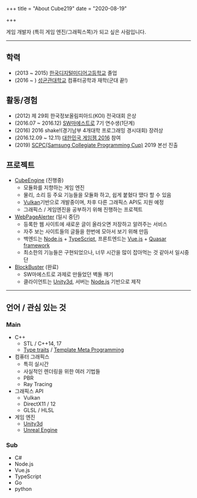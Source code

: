 +++
title = "About Cube219"
date = "2020-08-19"

+++

게임 개발자 (특히 게임 엔진/그래픽스쪽)가 되고 싶은 사람입니다.

-----

## 학력

* (2013 ~ 2015) [한국디지털미디어고등학교](https://www.dimigo.hs.kr/) 졸업
* (2016 ~ ) [성균관대학교](https://skku.edu/) 컴퓨터공학과 재학(군대 끝!)

## 활동/경험

* (2012) 제 29회 한국정보올림피아드(KOI) 전국대회 은상
* (2016.07 ~ 2016.12) [SW마에스트로](https://swm.recruiter.co.kr/) 7기 연수생(1단계)
* (2016) 2016 shake!(경기남부 4개대학 프로그래밍 경시대회) 장려상
* (2016.12.09 ~ 12.11) [대한민국 게임젬 2016](https://www.facebook.com/kgamejam) 참여
* (2019) [SCPC(Samsung Collegiate Programming Cup)](https://research.samsung.com/scpc) 2019 본선 진출

## 프로젝트

* [CubeEngine](https://github.com/Cube219/CubeEngine) (진행중)
  * 모듈화를 지향하는 게임 엔진
  * 물리, 소리 등 주요 기능들을 모듈화 하고, 쉽게 붙혔다 땠다 할 수 있음
  * [Vulkan](https://www.khronos.org/vulkan/)기반으로 개발중이며, 차후 다른 그래픽스 API도 지원 예정
  * 그래픽스 / 게임엔진을 공부하기 위해 진행하는 프로젝트
* [WebPageAlerter](https://github.com/Cube219/BlockBuster) (일시 중단)
  * 등록한 웹 사이트에 새로운 글이 올라오면 저장하고 알려주는 서비스
  * 자주 보는 사이트들의 글들을 한번에 모아서 보기 위해 만듬
  * 백엔드는 [Node.js](https://nodejs.org/) + [TypeScript](https://www.typescriptlang.org/), 프론트엔드는 [Vue.js](https://vuejs.org/) + [Quasar framework](https://quasar.dev/)
  * 최소한의 기능들은 구현되었으나, 너무 시간을 많이 잡아먹는 것 같아서 일시중단
* [BlockBuster](https://github.com/Cube219/BlockBuster) (완료)
  * SW마에스트로 과제로 만들었던 벽돌 깨기
  * 클라이언트는 [Unity3d](https://unity3d.com/unity), 서버는 [Node.js](https://nodejs.org/) 기반으로 제작

-----

## 언어 / 관심 있는 것

### Main

* C++
  * STL / C++14, 17
  * [Type traits](https://en.cppreference.com/w/cpp/header/type_traits) / [Template Meta Programming](https://en.wikipedia.org/wiki/Template_metaprogramming)
* 컴퓨터 그래픽스
  * 특히 실시간
  * 사실적인 렌더링을 위한 여러 기법들
  * PBR
  * Ray Tracing
* 그래픽스 API
  * Vulkan
  * DirectX11 / 12
  * GLSL / HLSL
* 게임 엔진
  * [Unity3d](https://unity3d.com/unity)
  * [Unreal Engine](https://www.unrealengine.com)

### Sub

* C#
* Node.js
* Vue.js
* TypeScript
* Go
* python

